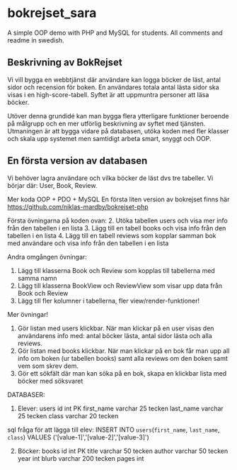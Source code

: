 # bokrejset_sara
A simple OOP demo with PHP and MySQL for students. All comments and readme in swedish.

## Beskrivning av BokRejset

Vi vill bygga en webbtjänst där användare kan logga böcker de läst, antal sidor och recension för boken. En användares totala antal lästa sidor ska visas i en high-score-tabell. Syftet är att uppmuntra personer att läsa böcker.

Utöver denna grundidé kan man bygga flera ytterligare funktioner beroende på målgrupp och en mer utförlig beskrivning av syftet med tjänsten. Utmaningen är att bygga vidare på databasen, utöka koden med fler klasser och skala upp systemet men samtidigt arbeta smart, snyggt och OOP.

## En första version av databasen

Vi behöver lagra användare och vilka böcker de läst dvs tre tabeller. Vi börjar där: User, Book, Review.

Mer koda OOP + PDO + MySQL
En första liten version av bokrejset finns här https://github.com/niklas-mardby/bokrejset-php

Första övningarna på koden ovan:
2. Utöka tabellen users och visa mer info från den tabellen i en lista
3. Lägg till en tabell books och visa info från den tabellen i en lista
4. Lägg till en tabell reviews som kopplar samman bok med användare och visa info från den tabellen i en lista

Andra omgången övningar:
1. Lägg till klasserna Book och Review som kopplas till tabellerna med samma namn
2. Lägg till klasserna BookView och ReviewView som visar upp data från Book och Review
3. Lägg till fler kolumner i tabellerna, fler view/render-funktioner!

Mer övningar!
1. Gör listan med users klickbar. När man klickar på en user visas den användarens info med: antal böcker lästa, antal sidor lästa och alla reviews.
2. Gör listan med books klickbar. När man klickar på en bok får man upp all info om boken (ur tabellen books) samt alla reviews om den boken samt vem som skrev dem.
3. Gör ett sökfält där man kan söka på en bok, skapa en klickbar lista med böcker med söksvaret


DATABASER:
1. Elever:
users
id int PK
first_name varchar 25 tecken
last_name varchar 25 tecken
class varchar 20 tecken

sql fråga för att lägga till elev:
INSERT INTO `users`(`first_name`, `last_name`, `class`) VALUES ('[value-1]','[value-2]','[value-3]')

2. Böcker:
books
id int PK
title varchar 50 tecken
author varchar 50 tecken
year int
blurb varchar 200 tecken
pages int